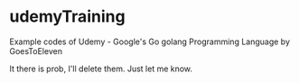# udemyTraining

Example codes of Udemy - Google's Go golang Programming Language by GoesToEleven

It there is prob, I'll delete them.  Just let me know.
